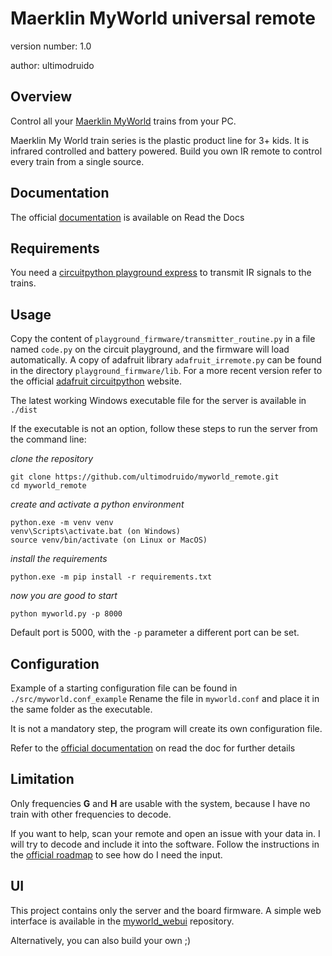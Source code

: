 Maerklin MyWorld universal remote
=================================

version number: 1.0

author: ultimodruido

Overview
--------

Control all your [Maerklin MyWorld](https://www.maerklin.de/de/lp/2020/willkommen-bei-my-world) 
trains from your PC.

Maerklin My World train series is the plastic product line for 3+ kids. It is infrared controlled and battery powered.
Build you own IR remote to control every train from a single source.

Documentation
-------------

The official [documentation](https://myworld-remote.readthedocs.io/en/stable/index.html) 
is available on Read the Docs

Requirements
------------

You need a [circuitpython playground express](https://www.adafruit.com/product/3333) to transmit IR signals to the trains.


Usage
-----

Copy the content of `playground_firmware/transmitter_routine.py` in a file named `code.py` on the circuit playground, 
and the firmware will load automatically.
A copy of adafruit library `adafruit_irremote.py` can be found in the directory `playground_firmware/lib`. 
For a more recent version refer to the official 
[adafruit circuitpython](https://docs.circuitpython.org/en/latest/docs/index.html) website.

The latest working Windows executable file for the server is available in `./dist`

If the executable is not an option, follow these steps to run the server from the command line:

_clone the repository_
```
git clone https://github.com/ultimodruido/myworld_remote.git
cd myworld_remote
```
_create and activate a python environment_
```
python.exe -m venv venv
venv\Scripts\activate.bat (on Windows)
source venv/bin/activate (on Linux or MacOS)
```
_install the requirements_
```
python.exe -m pip install -r requirements.txt
```
_now you are good to start_
```
python myworld.py -p 8000
```

Default port is 5000, with the `-p` parameter a different port can be set.

Configuration
-------------

Example of a starting configuration file can be found in `./src/myworld.conf_example`
Rename the file in `myworld.conf` and place it in the same folder as the executable.

It is not a mandatory step, the program will create its own configuration file.

Refer to the [official documentation](https://myworld-remote.readthedocs.io) on read the doc for further details

Limitation
--

Only frequencies __G__ and __H__ are usable with the system, because I have no train with other frequencies to decode.

If you want to help, scan your remote and open an issue with your data in. 
I will try to decode and include it into the software. Follow the instructions 
in the [official roadmap](https://myworld-remote.readthedocs.io/en/latest/roadmap.html) to see how do I need the input.

UI
--

This project contains only the server and the board firmware.
A simple web interface is available in the [myworld_webui](https://github.com/ultimodruido/myworld_webui) repository.

Alternatively, you can also build your own ;)
